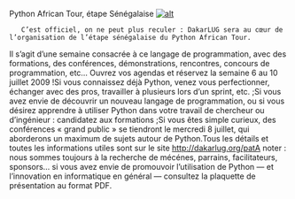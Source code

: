 
 Python African Tour, étape Sénégalaise
[![alt](https://raw.github.com/Dakarlug/site-datas/master/datas/pat-logo.png "")](https://raw.github.com/Dakarlug/site-datas/master/datas/python-african-tour-senegal.pdf)
    
       C’est officiel, on ne peut plus reculer : DakarLUG sera au cœur de l’organisation de l’étape sénégalaise du Python African Tour.
Il s’agit d’une semaine consacrée à ce langage de programmation, avec
des formations, des conférences, démonstrations, rencontres, concours
de programmation, etc…
Ouvrez vos agendas et réservez la semaine 6 au 10 juillet 2009 !Si vous connaissez déjà Python, venez vous perfectionner, échanger avec des pros, travailler à plusieurs lors d’un sprint, etc. ;Si vous avez envie de découvrir un nouveau langage de
programmation, ou si vous désirez apprendre à utiliser Python dans
votre travail de chercheur ou d’ingénieur : candidatez aux formations ;Si vous êtes simple curieux, des conférences « grand public » se
tiendront le mercredi 8 juillet, qui aborderons un maximum de sujets
autour de Python.Tous les détails et toutes les informations utiles sont sur le site http://dakarlug.org/patA noter : nous sommes toujours à la recherche de mécénes, parrains,
facilitateurs, sponsors… si vous avez envie de promouvoir l’utilisation
de Python — et l’innovation en informatique en général — consultez la plaquette de présentation au format PDF.
    
    
    



    



    



    



    



    



 
    
     